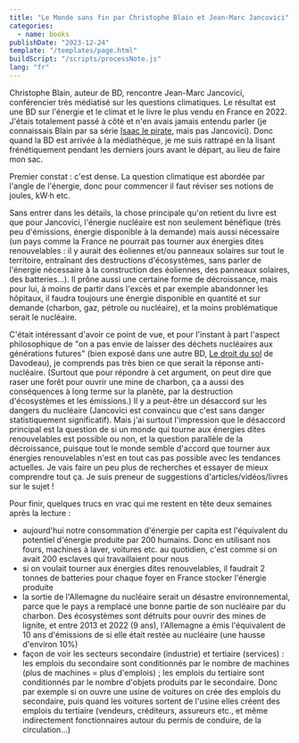 ```yaml
---
title: "Le Monde sans fin par Christophe Blain et Jean-Marc Jancovici"
categories:
  - name: books
publishDate: "2023-12-24"
template: "/templates/page.html"
buildScript: "/scripts/processNote.js"
lang: "fr"
---
```


Christophe Blain, auteur de BD, rencontre Jean-Marc Jancovici, conférencier très médiatisé sur les questions climatiques. Le résultat est une BD sur l'énergie et le climat et le livre le plus vendu en France en 2022. J'étais totalement passé à côté et n'en avais jamais entendu parler (je connaissais Blain par sa série [Isaac le pirate](/notes/isaac-le-pirate-tome-1-les-ameriques-par-christophe-blain/), mais pas Jancovici). Donc quand la BD est arrivée à la médiathèque, je me suis rattrapé en la lisant frénétiquement pendant les derniers jours avant le départ, au lieu de faire mon sac.

Premier constat : c'est dense. La question climatique est abordée par l'angle de l'énergie, donc pour commencer il faut réviser ses notions de joules, kW·h etc.

Sans entrer dans les détails, la chose principale qu'on retient du livre est que pour Jancovici, l'énergie nucléaire est non seulement bénéfique (très peu d'émissions, énergie disponible à la demande) mais aussi nécessaire (un pays comme la France ne pourrait pas tourner aux énergies dites renouvelables : il y aurait des éoliennes et/ou panneaux solaires sur tout le territoire, entraînant des destructions d'écosystèmes, sans parler de l'énergie nécessaire à la construction des éoliennes, des panneaux solaires, des batteries...). Il prône aussi une certaine forme de décroissance, mais pour lui, à moins de partir dans l'excès et par exemple abandonner les hôpitaux, il faudra toujours une énergie disponible en quantité et sur demande (charbon, gaz, pétrole ou nucléaire), et la moins problématique serait le nucléaire.

C'était intéressant d'avoir ce point de vue, et pour l'instant à part l'aspect philosophique de "on a pas envie de laisser des déchets nucléaires aux générations futures" (bien exposé dans une autre BD, [Le droit du sol](/notes/le-droit-du-sol-par-etienne-davodeau/) de Davodeau), je comprends pas très bien ce que serait la réponse anti-nucléaire. (Surtout que pour répondre à cet argument, on peut dire que raser une forêt pour ouvrir une mine de charbon, ça a aussi des conséquences à long terme sur la planète, par la destruction d'écosystèmes et les émissions.) Il y a peut-être un désaccord sur les dangers du nucléaire (Jancovici est convaincu que c'est sans danger statistiquement significatif). Mais j'ai surtout l'impression que le désaccord principal est la question de si un monde qui tourne aux énergies dites renouvelables est possible ou non, et la question parallèle de la décroissance, puisque tout le monde semble d'accord que tourner aux énergies renouvelables n'est en tout cas pas possible avec les tendances actuelles. Je vais faire un peu plus de recherches et essayer de mieux comprendre tout ça. Je suis preneur de suggestions d'articles/vidéos/livres sur le sujet !

Pour finir, quelques trucs en vrac qui me restent en tête deux semaines après la lecture :

- aujourd'hui notre consommation d'énergie per capita est l'équivalent du potentiel d'énergie produite par 200 humains. Donc en utilisant nos fours, machines à laver, voitures etc. au quotidien, c'est comme si on avait 200 esclaves qui travaillaient pour nous
- si on voulait tourner aux énergies dites renouvelables, il faudrait 2 tonnes de batteries pour chaque foyer en France stocker l'énergie produite
- la sortie de l'Allemagne du nucléaire serait un désastre environnemental, parce que le pays a remplacé une bonne partie de son nucléaire par du charbon. Des écosystèmes sont détruits pour ouvrir des mines de lignite, et entre 2013 et 2022 (9 ans), l'Allemagne a émis l'équivalent de 10 ans d'émissions de si elle était restée au nucléaire (une hausse d'environ 10%)
- façon de voir les secteurs secondaire (industrie) et tertiaire (services) : les emplois du secondaire sont conditionnés par le nombre de machines (plus de machines = plus d'emplois) ; les emplois du tertiaire sont conditionnés par le nombre d'objets produits par le secondaire. Donc par exemple si on ouvre une usine de voitures on crée des emplois du secondaire, puis quand les voitures sortent de l'usine elles créent des emplois du tertiaire (vendeurs, créditeurs, assureurs etc., et même indirectement fonctionnaires autour du permis de conduire, de la circulation...)
